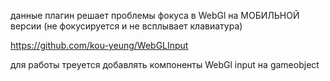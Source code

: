 данные плагин решает проблемы фокуса в WebGl на МОБИЛЬНОЙ версии (не фокусируется и не всплывает клавиатура)

https://github.com/kou-yeung/WebGLInput

для работы треуется добавлять компоненты WebGl input на gameobject